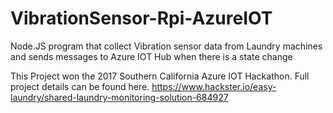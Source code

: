 # VibrationSensor-Rpi-AzureIOT
Node.JS program that collect Vibration sensor data from Laundry machines and sends messages to Azure IOT Hub when there is a state change

This Project won the 2017 Southern California Azure IOT Hackathon. Full project details can be found here. https://www.hackster.io/easy-laundry/shared-laundry-monitoring-solution-684927
